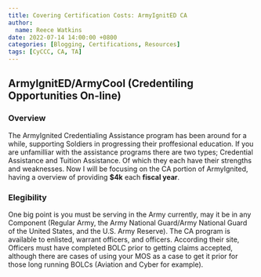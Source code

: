 ```yaml
---
title: Covering Certification Costs: ArmyIgnitED CA
author: 
  name: Reece Watkins
date: 2022-07-14 14:00:00 +0800
categories: [Blogging, Certifications, Resources]
tags: [CyCCC, CA, TA]
---
```


[//]: <> (https://www.cool.osd.mil/army/costs_and_funding/army_ca_faq.htm)
## ArmyIgnitED/ArmyCool (Credentiling Opportunities On-line)
### Overview
The ArmyIgnited Credentialing Assistance program has been around for a while, supporting Soldiers in progressing their proffesional education. If you are unfamilliar with the assistance programs there are two types; Credential Assistance and Tuition Assistance. Of which they each have their strengths and weaknesses. Now I will be focusing on the CA portion of ArmyIgnited, having a overview of providing **$4k** each **fiscal year**.  

### Elegibility
One big point is you must be serving in the Army currently, may it be in any Component (Regular Army, the Army National Guard/Army National Guard of the United States, and the U.S. Army Reserve). The CA program is available to enlisted, warrant officers, and officers. According their site, Officers must have completed BOLC prior to getting claims accepted, although there are cases of using your MOS as a case to get it prior for those long running BOLCs (Aviation and Cyber for example). 